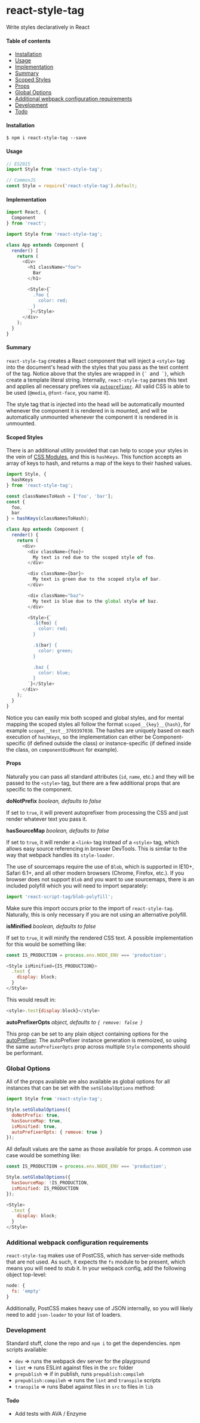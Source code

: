 # react-style-tag

Write styles declaratively in React

#### Table of contents
* [Installation](#installation)
* [Usage](#usage)
* [Implementation](#implementation)
* [Summary](#summary)
* [Scoped Styles](#scoped-styles)
* [Props](#props)
* [Global Options](#global-options)
* [Additional webpack configuration requirements](#additional-webpack-configuration-requirements)
* [Development](#development)
* [Todo](#todo)

#### Installation

```
$ npm i react-style-tag --save
```

#### Usage

```javascript
// ES2015
import Style from 'react-style-tag';

// CommonJS
const Style = require('react-style-tag').default;
```

#### Implementation

```javascript
import React, {
  Component
} from 'react';

import Style from 'react-style-tag';

class App extends Component {
  render() [
    return (
      <div>
        <h1 className="foo">
          Bar
        </h1>

        <Style>{`
          .foo {
            color: red;
          }
        `}</Style>
      </div>
    );
  }
}
```

#### Summary

`react-style-tag` creates a React component that will inject a `<style>` tag into the document's head with the styles that you pass as the text content of the tag. Notice above that the styles are wrapped in ``{` ``and`` `}``, which create a template literal string. Internally, `react-style-tag` parses this text and applies all necessary prefixes via [`autoprefixer`](https://github.com/postcss/autoprefixer). All valid CSS is able to be used (`@media`, `@font-face`, you name it).

The style tag that is injected into the head will be automatically mounted whenever the component it is rendered in is mounted, and will be automatically unmounted whenever the component it is rendered in is unmounted.

#### Scoped Styles

There is an additional utility provided that can help to scope your styles in the vein of [CSS Modules](https://github.com/css-modules/css-modules), and this is `hashKeys`. This function accepts an array of keys to hash, and returns a map of the keys to their hashed values.

```javascript
import Style, {
  hashKeys
} from 'react-style-tag';

const classNamesToHash = ['foo', 'bar'];
const {
  foo,
  bar
} = hashKeys(classNamesToHash);

class App extends Component {
  render() {
    return (
      <div>
        <div className={foo}>
          My text is red due to the scoped style of foo.
        </div>

        <div className={bar}>
          My text is green due to the scoped style of bar.
        </div>

        <div className="baz">
          My text is blue due to the global style of baz.
        </div>

        <Style>{`
          .${foo} {
            color: red;
          }

          .${bar} {
            color: green;
          }

          .baz {
            color: blue;
          }
        `}</Style>
      </div>
    );
  }
}
```

Notice you can easily mix both scoped and global styles, and for mental mapping the scoped styles all follow the format `scoped__{key}__{hash}`, for example `scoped__test__3769397038`. The hashes are uniquely based on each execution of `hashKeys`, so the implementation can either be Component-specific (if defined outside the class) or instance-specific (if defined inside the class, on `componentDidMount` for example).

#### Props

Naturally you can pass all standard attributes (`id`, `name`, etc.) and they will be passed to the `<style>` tag, but there are a few  additional props that are specific to the component.

**doNotPrefix** *boolean, defaults to false*

If set to `true`, it will prevent autoprefixer from processing the CSS and just render whatever text you pass it.

**hasSourceMap** *boolean, defaults to false*

If set to `true`, it will render a `<link>` tag instead of a `<style>` tag, which allows easy source referencing in browser DevTools. This is similar to the way that webpack handles its `style-loader`.

The use of sourcemaps require the use of `Blob`, which is supported in IE10+, Safari 6.1+, and all other modern browsers (Chrome, Firefox, etc.). If you browser does not support `Blob` and you want to use sourcemaps, there is an included polyfill which you will need to import separately:

```javascript
import 'react-script-tag/blob-polyfill';
```

Make sure this import occurs prior to the import of `react-style-tag`. Naturally, this is only necessary if you are not using an alternative polyfill.

**isMinified** *boolean, defaults to false*

If set to `true`, it will minify the rendered CSS text. A possible implementation for this would be something like:

```javascript
const IS_PRODUCTION = process.env.NODE_ENV === 'production';

<Style isMinified={IS_PRODUCTION}>
  .test {
    display: block;
  }
</Style>
```

This would result in:

```javascript
<style>.test{display:block}</style>
```

**autoPrefixerOpts** *object, defaults to `{ remove: false }`*

This prop can be set to any plain object containing options for the [autoPrefixer](https://www.npmjs.com/package/autoprefixer#options). The autoPrefixer instance generation is memoized, so using the same `autoPrefixerOpts` prop across multiple `Style` components should be performant.

### Global Options

All of the props available are also available as global options for all instances that can be set with the `setGlobalOptions` method:

```javascript
import Style from 'react-style-tag';

Style.setGlobalOptions({
  doNotPrefix: true,
  hasSourceMap: true,
  isMinified: true,
  autoPrefixerOpts: { remove: true }
});
```

All default values are the same as those available for props. A common use case would be something like:

```javascript
const IS_PRODUCTION = process.env.NODE_ENV === 'production';

Style.setGlobalOptions({
  hasSourceMap: !IS_PRODUCTION,
  isMinified: IS_PRODUCTION
});

<Style>
  .test {
    display: block;
  }
</Style>
```

### Additional webpack configuration requirements

`react-style-tag` makes use of PostCSS, which has server-side methods that are not used. As such, it expects the `fs` module to be present, which means you will need to stub it. In your webpack config, add the following object top-level:

```javascript
node: {
  fs: 'empty'
}
```

Additionally, PostCSS makes heavy use of JSON internally, so you will likely need to add `json-loader` to your list of loaders.

### Development

Standard stuff, clone the repo and `npm i` to get the dependencies. npm scripts available:
* `dev` => runs the webpack dev server for the playground
* `lint` => runs ESLint against files in the `src` folder
* `prepublish` => if in publish, runs `prepublish:compileh`
* `prepublish:compileh` => runs the `lint` and `transpile` scripts
* `transpile` => runs Babel against files in `src` to files in `lib`

#### Todo
* Add tests with AVA / Enzyme

